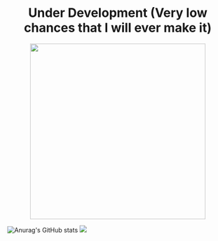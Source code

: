 <h1 align="center">
  Under Development (Very low chances that I will ever make it) 
</h1>

<p align="center">
  <img src= "https://gifdb.com/images/high/hacker-with-black-mask-0ghpmuaehzhd6e17.webp", height = "400">
</p>

![Anurag's GitHub stats](https://github-readme-stats.vercel.app/api?username=PythonHacker24&show_icons=true&theme=dark)
![](https://github-profile-trophy.vercel.app/?username=pro-utkarshM&theme=tokyonight&no-frame=false&no-bg=true&margin-w=4)
